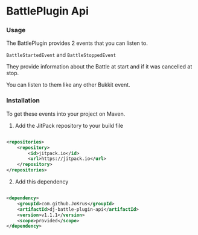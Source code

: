 # BattlePlugin Api

### Usage

The BattlePlugin provides 2 events that you can listen to.

```BattleStartedEvent``` and ```BattleStoppedEvent```

They provide information about the Battle at start and if it was cancelled at stop.

You can listen to them like any other Bukkit event.

### Installation

To get these events into your project on Maven.

1. Add the JitPack repository to your build file

```xml

<repositories>
    <repository>
        <id>jitpack.io</id>
        <url>https://jitpack.io</url>
    </repository>
</repositories>
```

2. Add this dependency

```xml

<dependency>
    <groupId>com.github.JoKrus</groupId>
    <artifactId>dj-battle-plugin-api</artifactId>
    <version>v1.1.1</version>
    <scope>provided</scope>
</dependency>
```